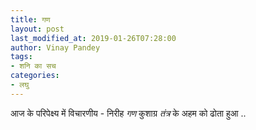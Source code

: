 ```yaml
---
title: गण
layout: post
last_modified_at: 2019-01-26T07:28:00
author: Vinay Pandey
tags:
- शनि का सच
categories:
- लघु
---
```

आज के परिपेक्ष्य में विचारणीय - निरीह *गण* कुशाग्र *तंत्र* के अहम को ढोता हुआ ..


